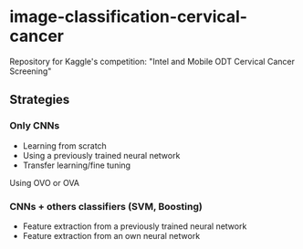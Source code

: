 # image-classification-cervical-cancer

Repository for Kaggle's competition: "Intel and Mobile ODT Cervical Cancer Screening"

## Strategies

### Only CNNs

* Learning from scratch
* Using a previously trained neural network
* Transfer learning/fine tuning

Using OVO or OVA

### CNNs + others classifiers (SVM, Boosting)

* Feature extraction from a previously trained neural network
* Feature extraction from an own neural network

